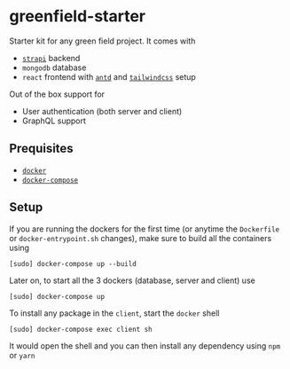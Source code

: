 # greenfield-starter

Starter kit for any green field project. It comes with

- [`strapi`](http://strapi.io/) backend
- `mongodb` database
- `react` frontend with [`antd`](https://ant.design/) and [`tailwindcss`](https://tailwindcss.com/) setup

Out of the box support for

- User authentication (both server and client)
- GraphQL support

## Prequisites

- [`docker`](https://docs.docker.com/engine/install/)
- [`docker-compose`](https://docs.docker.com/compose/install/)

## Setup

If you are running the dockers for the first time (or anytime the `Dockerfile`
or `docker-entrypoint.sh` changes), make sure to build all the containers using

```
[sudo] docker-compose up --build
```


Later on, to start all the 3 dockers (database, server and client) use

```
[sudo] docker-compose up
```

To install any package in the `client`, start the `docker` shell

```
[sudo] docker-compose exec client sh
```

It would open the shell and you can then install any dependency using `npm` or `yarn`
